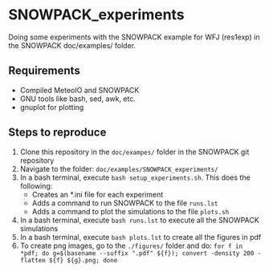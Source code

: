 # SNOWPACK_experiments
Doing some experiments with the SNOWPACK example for WFJ (res1exp) in the SNOWPACK doc/examples/ folder.

## Requirements

- Compiled MeteoIO and SNOWPACK
- GNU tools like bash, sed, awk, etc.
- gnuplot for plotting

## Steps to reproduce
1) Clone this repository in the `doc/exampes/` folder in the SNOWPACK git repository
2) Navigate to the folder: `doc/examples/SNOWPACK_experiments/`
3) In a bash terminal, execute `bash setup_experiments.sh`. This does the following:
   - Creates an *.ini file for each experiment
   - Adds a command to run SNOWPACK to the file `runs.lst`
   - Adds a command to plot the simulations to the file `plots.sh`
4) In a bash terminal, execute `bash runs.lst` to execute all the SNOWPACK simulations
5) In a bash terminal, execute `bash plots.lst` to create all the figures in pdf
6) To create png images, go to the `./figures/` folder and do:
   `for f in *pdf; do g=$(basename --suffix ".pdf" ${f}); convert -density 200 -flatten ${f} ${g}.png; done`
